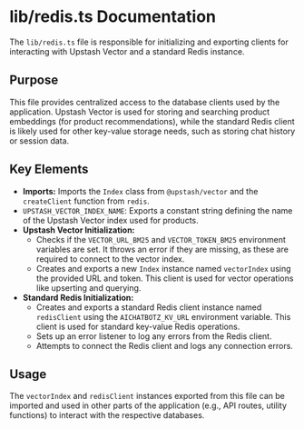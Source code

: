 # lib/redis.ts Documentation

The `lib/redis.ts` file is responsible for initializing and exporting clients for interacting with Upstash Vector and a standard Redis instance.

## Purpose

This file provides centralized access to the database clients used by the application. Upstash Vector is used for storing and searching product embeddings (for product recommendations), while the standard Redis client is likely used for other key-value storage needs, such as storing chat history or session data.

## Key Elements

-   **Imports:** Imports the `Index` class from `@upstash/vector` and the `createClient` function from `redis`.
-   `UPSTASH_VECTOR_INDEX_NAME`: Exports a constant string defining the name of the Upstash Vector index used for products.
-   **Upstash Vector Initialization:**
    -   Checks if the `VECTOR_URL_BM25` and `VECTOR_TOKEN_BM25` environment variables are set. It throws an error if they are missing, as these are required to connect to the vector index.
    -   Creates and exports a new `Index` instance named `vectorIndex` using the provided URL and token. This client is used for vector operations like upserting and querying.
-   **Standard Redis Initialization:**
    -   Creates and exports a standard Redis client instance named `redisClient` using the `AICHATBOTZ_KV_URL` environment variable. This client is used for standard key-value Redis operations.
    -   Sets up an error listener to log any errors from the Redis client.
    -   Attempts to connect the Redis client and logs any connection errors.

## Usage

The `vectorIndex` and `redisClient` instances exported from this file can be imported and used in other parts of the application (e.g., API routes, utility functions) to interact with the respective databases.
